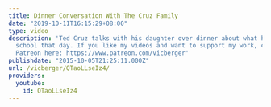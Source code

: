 ```yaml
---
title: Dinner Conversation With The Cruz Family
date: "2019-10-11T16:15:29+08:00"
type: video
description: 'Ted Cruz talks with his daughter over dinner about what happened at
  school that day. If you like my videos and want to support my work, check out my
  Patreon here: https://www.patreon.com/vicberger'
publishdate: "2015-10-05T21:25:11.000Z"
url: /vicberger/QTaoLLseIz4/
providers:
  youtube:
    id: QTaoLLseIz4
---
```

